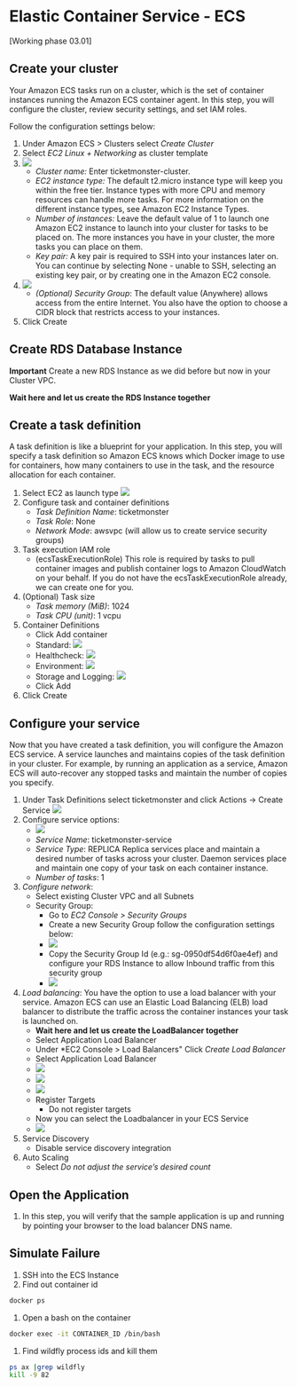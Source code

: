 #  Elastic Container Service - ECS
[Working phase 03.01]

## Create your cluster
Your Amazon ECS tasks run on a cluster, which is the set of container instances running the Amazon ECS container agent. In this step, you will configure the cluster, review security settings, and set IAM roles. 

Follow the configuration settings below:
1. Under Amazon ECS > Clusters select *Create Cluster*
1. Select *EC2 Linux + Networking* as cluster template
1. ![](img/ecs_06.JPG)
    - *Cluster name:* Enter ticketmonster-cluster.
    - *EC2 instance type:* The default t2.micro instance type will keep you within the free tier. Instance types with more CPU and memory resources can handle more tasks. For more information on the different instance types, see Amazon EC2 Instance Types.
    - *Number of instances:* Leave the default value of 1 to launch one Amazon EC2 instance to launch into your cluster for tasks to be placed on. The more instances you have in your cluster, the more tasks you can place on them.  
    - *Key pair:* A key pair is required to SSH into your instances later on. You can continue by selecting None - unable to SSH, selecting an existing key pair, or by creating one in the Amazon EC2 console. 
1. ![](img/ecs_07.JPG)
    - *(Optional) Security Group*: The default value (Anywhere) allows access from the entire Internet. You also have the option to choose a CIDR block that restricts access to your instances.
1. Click Create

## Create RDS Database Instance
**Important**
Create a new RDS Instance as we did before but now in your Cluster VPC.

**Wait here and let us create the RDS Instance together**

## Create a task definition

A task definition is like a blueprint for your application. In this step, you will specify a task definition so Amazon ECS knows which Docker image to use for containers, how many containers to use in the task, and the resource allocation for each container.

1. Select EC2 as launch type
![](img/ecs_01.JPG)
1. Configure task and container definitions
    - *Task Definition Name*: ticketmonster
    - *Task Role*: None
    - *Network Mode*: awsvpc (will allow us to create service security groups)
1. Task execution IAM role
    - (ecsTaskExecutionRole) This role is required by tasks to pull container images and publish container logs to Amazon CloudWatch on your behalf. If you do not have the ecsTaskExecutionRole already, we can create one for you.
1. (Optional) Task size
    - *Task memory (MiB)*: 1024
    - *Task CPU (unit)*: 1 vcpu
1. Container Definitions
    - Click Add container 
    - Standard: ![](img/ecs_02.JPG)
    - Healthcheck: ![](img/ecs_03.JPG)
    - Environment: ![](img/ecs_09.JPG)
    - Storage and Logging: ![](img/ecs_04.JPG)
    - Click Add
1. Click Create


## Configure your service

Now that you have created a task definition, you will configure the Amazon ECS service. A service launches and maintains copies of the task definition in your cluster. For example, by running an application as a service, Amazon ECS will auto-recover any stopped tasks and maintain the number of copies you specify.

1. Under Task Definitions select ticketmonster and click Actions -> Create Service ![](img/ecs_05.JPG)
1. Configure service options:
    - ![](img/ecs_08.JPG)
    - *Service Name*: ticketmonster-service
    - *Service Type*: REPLICA Replica services place and maintain a desired number of tasks across your cluster. Daemon services place and maintain one copy of your task on each container instance.
    - *Number of tasks*: 1
1. *Configure network*:
    - Select existing Cluster VPC and all Subnets
    - Security Group:
        - Go to *EC2 Console > Security Groups*
        - Create a new Security Group follow the configuration settings below:
        - ![](img/ecs_10.JPG)
        - Copy the Security Group Id (e.g.: sg-0950df54d6f0ae4ef) and configure your RDS Instance to allow Inbound traffic from this security group
        - ![](img/ecs_11.JPG)
1. *Load balancing*: You have the option to use a load balancer with your service. Amazon ECS can use an Elastic Load Balancing (ELB) load balancer to distribute the traffic across the container instances your task is launched on.
    - **Wait here and let us create the LoadBalancer together**
    - Select Application Load Balancer
    - Under *EC2 Console > Load Balancers" Click *Create Load Balancer*
    - Select Application Load Balancer
    - ![](img/ecs_12.JPG)
    - ![](img/ecs_13.JPG)
    - ![](img/ecs_14.JPG)
    - Register Targets
        - Do not register targets
    - Now you can select the Loadbalancer in your ECS Service
    - ![](img/ecs_16.JPG)
1. Service Discovery
    - Disable service discovery integration
1. Auto Scaling
    - Select *Do not adjust the service’s desired count*

## Open the Application

1. In this step, you will verify that the sample application is up and running by pointing your browser to the load balancer DNS name.

## Simulate Failure

1. SSH into the ECS Instance
1. Find out container id
```bash
docker ps
```
1. Open a bash on the container
```bash
docker exec -it CONTAINER_ID /bin/bash
```
1. Find wildfly process ids and kill them
```bash
ps ax |grep wildfly
kill -9 82
```
